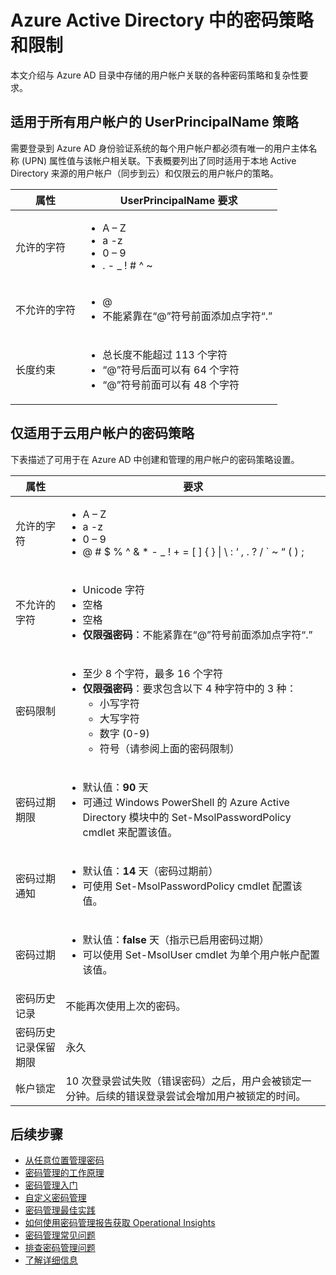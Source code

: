 <properties
	pageTitle="Azure Active Directory 中的密码策略和限制 | Azure"
	description="介绍适用于 Azure Active Directory 中的密码的策略，包括允许的字符、长度和过期"
  services="active-directory"
	documentationCenter=""
	authors="curtand"
	manager="stevenpo"
	editor=""/>

<tags
	ms.service="active-directory"
	ms.date="05/16/2016"
	wacn.date="06/27/2016"/>


# Azure Active Directory 中的密码策略和限制

本文介绍与 Azure AD 目录中存储的用户帐户关联的各种密码策略和复杂性要求。

## 适用于所有用户帐户的 UserPrincipalName 策略

需要登录到 Azure AD 身份验证系统的每个用户帐户都必须有唯一的用户主体名称 (UPN) 属性值与该帐户相关联。下表概要列出了同时适用于本地 Active Directory 来源的用户帐户（同步到云）和仅限云的用户帐户的策略。

| 属性 | UserPrincipalName 要求 |
|   ----------------------- |   ----------------------- |
| 允许的字符 | <ul> <li>A – Z</li> <li>a -z </li><li>0 – 9</li> <li> . - \_ ! # ^ ~</li></ul> |
| 不允许的字符 | <ul> <li>@</li> <li>不能紧靠在“@”符号前面添加点字符“.”</li></ul> |
| 长度约束 | <ul> <li>总长度不能超过 113 个字符</li><li>“@”符号后面可以有 64 个字符</li><li>“@”符号前面可以有 48 个字符</li></ul>

## 仅适用于云用户帐户的密码策略

下表描述了可用于在 Azure AD 中创建和管理的用户帐户的密码策略设置。

| 属性 | 要求 |
|   ----------------------- |   ----------------------- |
| 允许的字符 | <ul><li>A – Z</li><li>a -z </li><li>0 – 9</li> <li>@ # $ % ^ & * - \_ ! + = [ ] { } &#124; \\ : ‘ , . ? / ` ~ “ ( ) ;</li></ul> |
| 不允许的字符 | <ul><li>Unicode 字符</li><li>空格</li><li>空格</li><li> **仅限强密码**：不能紧靠在“@”符号前面添加点字符“.”</li></ul> |
| 密码限制 | <ul><li>至少 8 个字符，最多 16 个字符</li><li>**仅限强密码**：要求包含以下 4 种字符中的 3 种：<ul><li>小写字符</li><li>大写字符</li><li>数字 (0-9)</li><li>符号（请参阅上面的密码限制）</li></ul></li></ul> |
| 密码过期期限 | <ul><li>默认值：**90** 天</li><li>可通过 Windows PowerShell 的 Azure Active Directory 模块中的 Set-MsolPasswordPolicy cmdlet 来配置该值。</li></ul> |
| 密码过期通知 | <ul><li>默认值：**14** 天（密码过期前）</li><li>可使用 Set-MsolPasswordPolicy cmdlet 配置该值。</li></ul> |
| 密码过期 | <ul><li>默认值：**false** 天（指示已启用密码过期）</li><li>可以使用 Set-MsolUser cmdlet 为单个用户帐户配置该值。</li></ul> |
| 密码历史记录 | 不能再次使用上次的密码。 |
| 密码历史记录保留期限 | 永久 |
| 帐户锁定 | 10 次登录尝试失败（错误密码）之后，用户会被锁定一分钟。后续的错误登录尝试会增加用户被锁定的时间。 |


## 后续步骤

* [从任意位置管理密码](/documentation/articles/active-directory-passwords/)
* [密码管理的工作原理](/documentation/articles/active-directory-passwords-how-it-works/)
* [密码管理入门](/documentation/articles/active-directory-passwords-getting-started/)
* [自定义密码管理](/documentation/articles/active-directory-passwords-customize/)
* [密码管理最佳实践](/documentation/articles/active-directory-passwords-best-practices/)
* [如何使用密码管理报告获取 Operational Insights](/documentation/articles/active-directory-passwords-get-insights/)
* [密码管理常见问题](/documentation/articles/active-directory-passwords-faq/)
* [排查密码管理问题](/documentation/articles/active-directory-passwords-troubleshoot/)
* [了解详细信息](/documentation/articles/active-directory-passwords-learn-more/)


<!---HONumber=Mooncake_0620_2016-->